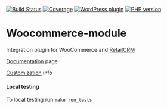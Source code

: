 [![Build Status](https://img.shields.io/travis/retailcrm/woocommerce-module/master.svg?style=flat-square)](https://travis-ci.org/retailcrm/woocommerce-module)
[![Coverage](https://img.shields.io/codecov/c/gh/retailcrm/woocommerce-module/master.svg?style=flat-square)](https://codecov.io/gh/retailcrm/woocommerce-module)
[![WordPress plugin](https://img.shields.io/wordpress/plugin/v/woo-retailcrm.svg?style=flat-square)](https://wordpress.org/plugins/woo-retailcrm/)
[![PHP version](https://img.shields.io/badge/PHP->=5.3-blue.svg?style=flat-square)](https://php.net/)

Woocommerce-module
==================

Integration plugin for WooCommerce and [RetailCRM](http://retailcrm.ru)

[Documentation](https://docs.retailcrm.ru/Users/Integration/SiteModules/WooCommerce) page

[Customization](https://github.com/retailcrm/woocommerce-module/wiki/%D0%9A%D0%B0%D1%81%D1%82%D0%BE%D0%BC%D0%B8%D0%B7%D0%B0%D1%86%D0%B8%D1%8F-%D0%B8%D0%BD%D1%82%D0%B5%D0%B3%D1%80%D0%B0%D1%86%D0%B8%D0%BE%D0%BD%D0%BD%D0%BE%D0%B3%D0%BE-%D0%BF%D0%BB%D0%B0%D0%B3%D0%B8%D0%BD%D0%B0) info

#### Local testing

To local testing run `make run_tests`
